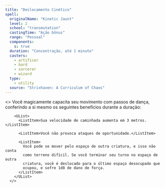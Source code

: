 ```yaml
---
title: "Deslocamento Cinético"
spell:
  originalName: "Kinetic Jaunt"
  level: 2
  school: "transmutation"
  castingTime: "Ação bônus"
  range: "Pessoal"
  components:
    s: true
  duration: "Concentração, até 1 minuto"
  casters:
    - artificer
    - bard
    - sorcerer
    - wizard
  type:
    - utility
  source: "Strixhaven: A Curriculum of Chaos"
---
```


<>
<Paragraph>
Você magicamente capacita seu movimento com passos de dança,
conferindo a si mesmo os seguintes benefícios durante a duração:
</Paragraph>

        <UList>
          <ListItem>Sua velocidade de caminhada aumenta em 3 metros.</ListItem>

          <ListItem>Você não provoca ataques de oportunidade.</ListItem>

          <ListItem>
            Você pode se mover pelo espaço de outra criatura, e isso não conta
            como terreno difícil. Se você terminar seu turno no espaço de outra
            criatura, você é deslocado para o último espaço desocupado que
            ocupou, e sofre 1d8 de dano de força.
          </ListItem>
        </UList>
      </>
